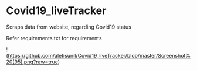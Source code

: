 # Covid19_liveTracker
Scraps data from website, regarding Covid19 status

Refer requirements.txt for requirements

!(https://github.com/aletisunil/Covid19_liveTracker/blob/master/Screenshot%20(95).png?raw=true)



